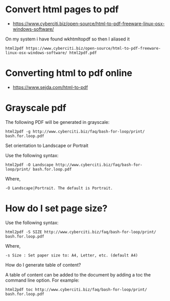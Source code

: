 # Convert html pages to pdf
+ https://www.cyberciti.biz/open-source/html-to-pdf-freeware-linux-osx-windows-software/

On my system i have found wkhtmltopdf so then I aliased it

    html2pdf https://www.cyberciti.biz/open-source/html-to-pdf-freeware-linux-osx-windows-software/ html2pdf.pdf


# Converting html to pdf online
+ https://www.sejda.com/html-to-pdf

# Grayscale pdf

The following PDF will be generated in grayscale:

    html2pdf -g http://www.cyberciti.biz/faq/bash-for-loop/print/ bash.for.loop.pdf

Set orientation to Landscape or Portrait

Use the following syntax:

    html2pdf -O Landscape http://www.cyberciti.biz/faq/bash-for-loop/print/ bash.for.loop.pdf

Where,

    -O Landscape|Portrait. The default is Portrait.

# How do I set page size?

Use the following syntax:

    html2pdf -S SIZE http://www.cyberciti.biz/faq/bash-for-loop/print/ bash.for.loop.pdf

Where,

    -s Size : Set paper size to: A4, Letter, etc. (default A4)

How do I generate table of content?

A table of content can be added to the document by adding a toc the command line option. For example:

    html2pdf toc http://www.cyberciti.biz/faq/bash-for-loop/print/ bash.for.loop.pdf

